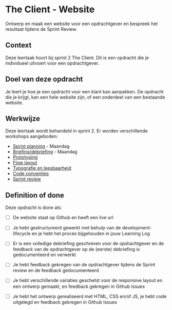 # The Client - Website
Ontwerp en maak een website voor een opdrachtgever en bespreek het resultaat tijdens de Sprint Review.

## Context
Deze leertaak hoort bij sprint 2 The Client. 
Dit is een opdracht die je individueel uitvoert voor een opdrachtgever.

## Doel van deze opdracht
Je leert je hoe je een opdracht voor een klant kan aanpakken. De opdracht die je krijgt, kan een hele website zijn, of een onderdeel van een bestaande website. 


## Werkwijze
Deze leertaak wordt behandeld in sprint 2. Er worden verschillende workshops aangeboden:

- [Sprint planning](sprint-planning.md) - Maandag
- [Briefing/debriefing](briefing-debriefing.md) - Maandag
- [Prototyping](prototyping.md) 
- [Flow layout](flow-layout.md) 
- [Typografie en leesbaarheid](typografie-en-leesbaarheid.md) 
- [Code conventies](code-conventies.md) 
- [Sprint review](sprint-review.md) 


## Definition of done

Deze opdracht is done als:
- [ ] De website staat op Github en heeft een live url
- [ ] Je hebt gestructureerd gewerkt met behulp van de development-lifecycle en je hebt het proces bijgehouden in jouw Learning Log
- [ ] Er is een volledige debriefing geschreven voor de opdrachtgever en de feedback van de opdrachtgever op de (eerste) debriefing is gedocumenteerd en verwerkt
- [ ] Je hebt feedback gekregen van de opdrachtgever tijdens de Sprint review en de feedback gedocumenteerd
- [ ] Je hebt verschillende variaties geschetst voor de responsive layout en een ontwerp gemaakt, en feedback gekregen in Github Issues
- [ ] Je hebt het ontwerp gerealiseerd met HTML, CSS en/of JS, je hebt code uitgelegd en feedback gekregen in Github Issues

